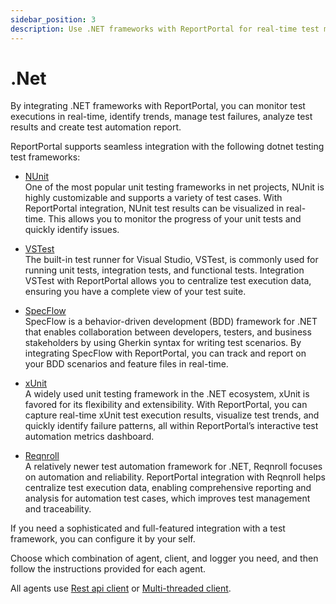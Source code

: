 ```yaml
---
sidebar_position: 3
description: Use .NET frameworks with ReportPortal for real-time test monitoring, trend tracking, failure management, result analysis, and test automation reports.
---
```


# .Net

By integrating .NET frameworks with ReportPortal, you can monitor test executions in real-time, identify trends, manage test failures, analyze test results and create test automation report.

ReportPortal supports seamless integration with the following dotnet testing test frameworks:

- [NUnit](/log-data-in-reportportal/test-framework-integration/Net/NUnit)<br />
One of the most popular unit testing frameworks in net projects, NUnit is highly customizable and supports a variety of test cases. With ReportPortal integration, NUnit test results can be visualized in real-time. This allows you to monitor the progress of your unit tests and quickly identify issues.

- [VSTest](/log-data-in-reportportal/test-framework-integration/Net/VSTest)<br />
The built-in test runner for Visual Studio, VSTest, is commonly used for running unit tests, integration tests, and functional tests. Integration VSTest with ReportPortal allows you to centralize test execution data, ensuring you have a complete view of your test suite.

- [SpecFlow](/log-data-in-reportportal/test-framework-integration/Net/SpecFlow)<br />
SpecFlow is a behavior-driven development (BDD) framework for .NET that enables collaboration between developers, testers, and business stakeholders by using Gherkin syntax for writing test scenarios. By integrating SpecFlow with ReportPortal, you can track and report on your BDD scenarios and feature files in real-time.

- [xUnit](/log-data-in-reportportal/test-framework-integration/Net/xUnit)<br />
A widely used unit testing framework in the .NET ecosystem, xUnit is favored for its flexibility and extensibility. With ReportPortal, you can capture real-time xUnit test execution results, visualize test trends, and quickly identify failure patterns, all within ReportPortal’s interactive test automation metrics dashboard.

- [Reqnroll](/log-data-in-reportportal/test-framework-integration/Net/Reqnroll)<br />
A relatively newer test automation framework for .NET, Reqnroll focuses on automation and reliability. ReportPortal integration with Reqnroll helps centralize test execution data, enabling comprehensive reporting and analysis for automation test cases, which improves test management and traceability.

If you need a sophisticated and full-featured integration with a test framework, you can configure it by your self.

Choose which combination of agent, client, and logger you need, and then follow the instructions provided for each agent.

All agents use [Rest api client](https://github.com/reportportal/client-net) or [Multi-threaded client](https://github.com/reportportal/commons-net).
